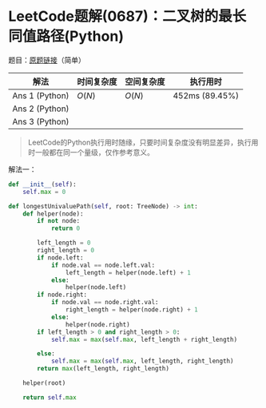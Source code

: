 # LeetCode题解(0687)：二叉树的最长同值路径(Python)

题目：[原题链接](https://leetcode-cn.com/problems/longest-univalue-path/)（简单）

| 解法           | 时间复杂度 | 空间复杂度 | 执行用时       |
| -------------- | ---------- | ---------- | -------------- |
| Ans 1 (Python) | $O(N)$     | $O(N)$     | 452ms (89.45%) |
| Ans 2 (Python) |            |            |                |
| Ans 3 (Python) |            |            |                |

>  LeetCode的Python执行用时随缘，只要时间复杂度没有明显差异，执行用时一般都在同一个量级，仅作参考意义。

解法一：

```python
def __init__(self):
    self.max = 0

def longestUnivaluePath(self, root: TreeNode) -> int:
    def helper(node):
        if not node:
            return 0

        left_length = 0
        right_length = 0
        if node.left:
            if node.val == node.left.val:
                left_length = helper(node.left) + 1
            else:
                helper(node.left)
        if node.right:
            if node.val == node.right.val:
                right_length = helper(node.right) + 1
            else:
                helper(node.right)
        if left_length > 0 and right_length > 0:
            self.max = max(self.max, left_length + right_length)

        else:
            self.max = max(self.max, left_length, right_length)
        return max(left_length, right_length)

    helper(root)

    return self.max
```